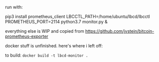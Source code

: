 run with:

pip3 install prometheus_client
LBCCTL_PATH=/home/ubuntu/lbcd/lbcctl PROMETHEUS_PORT=2114 python3.7 monitor.py  &


everything else is WIP and copied from https://github.com/jvstein/bitcoin-prometheus-exporter

docker stuff is unfinished. here's where i left off:

to build: `docker build -t lbcd-monitor .`
